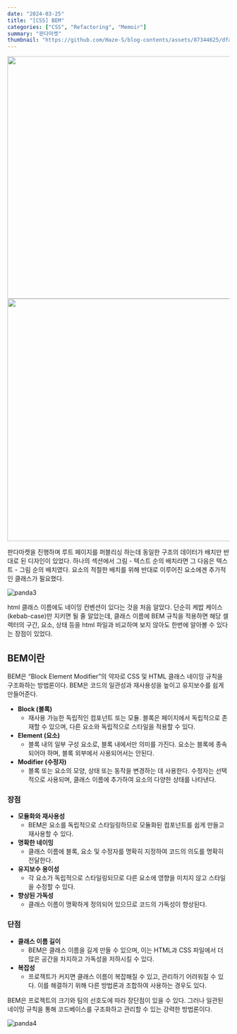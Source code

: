 ```yaml
---
date: "2024-03-25"
title: "[CSS] BEM"
categories: ["CSS", "Refactoring", "Memoir"]
summary: "판다마켓"
thumbnail: "https://github.com/Haze-S/blog-contents/assets/87344625/dfa6e8b3-1853-4058-af26-f35fe6c6da32"
---
```


<p align=center>
  <img src="https://github.com/Haze-S/blog-contents/assets/87344625/53f6256f-e558-4511-9683-08d30143792e" width=550>
  <img src="https://github.com/Haze-S/blog-contents/assets/87344625/c2fd3cd4-05bc-42d2-a758-d28fd46cc4aa" width=550>
</p>

판다마켓을 진행하며 루트 페이지를 퍼블리싱 하는데 동일한 구조의 데이터가 배치만 반대로 된 디자인이 있었다. 하나의 섹션에서 그림 - 텍스트 순의 배치라면 그 다음은 텍스트 - 그림 순의 배치였다. 요소의 적절한 배치를 위해 반대로 이루어진 요소에겐 추가적인 클래스가 필요했다.

![panda3](https://github.com/Haze-S/blog-contents/assets/87344625/dfa6e8b3-1853-4058-af26-f35fe6c6da32)

html 클래스 이름에도 네이밍 컨벤션이 있다는 것을 처음 알았다. 단순히 케밥 케이스(kebab-case)만 지키면 될 줄 알았는데, 클래스 이름에 BEM 규칙을 적용하면 해당 셀렉터의 구간, 요소, 상태 등을 html 파일과 비교하며 보지 않아도 한번에 알아볼 수 있다는 장점이 있었다.

## BEM이란

BEM은 “Block Element Modifier”의 약자로 CSS 및 HTML 클래스 네이밍 규칙을 구조화하는 방법론이다. BEM은 코드의 일관성과 재사용성을 높이고 유지보수를 쉽게 만들어준다.

- **Block (블록)**
  - 재사용 가능한 독립적인 컴포넌트 또는 모듈. 블록은 페이지에서 독립적으로 존재할 수 있으며, 다른 요소와 독립적으로 스타일을 적용할 수 있다.
- **Element (요소)**
  - 블록 내의 일부 구성 요소로, 블록 내에서만 의미를 가진다. 요소는 블록에 종속되어야 하며, 블록 외부에서 사용되어서는 안된다.
- **Modifier (수정자)**
  - 블록 또는 요소의 모양, 상태 또는 동작을 변경하는 데 사용한다. 수정자는 선택적으로 사용되며, 클래스 이름에 추가하여 요소의 다양한 상태를 나타낸다.

### **장점**

- **모듈화와 재사용성**
  - BEM은 요소를 독립적으로 스타일링하므로 모듈화된 컴포넌트를 쉽게 만들고 재사용할 수 있다.
- **명확한 네이밍**
  - 클래스 이름에 블록, 요소 및 수정자를 명확히 지정하여 코드의 의도를 명확히 전달한다.
- **유지보수 용이성**
  - 각 요소가 독립적으로 스타일링되므로 다른 요소에 영향을 미치지 않고 스타일을 수정할 수 있다.
- **향상된 가독성**
  - 클래스 이름이 명확하게 정의되어 있으므로 코드의 가독성이 향상된다.

### **단점**

- **클래스 이름 길이**
  - BEM은 클래스 이름을 길게 만들 수 있으며, 이는 HTML과 CSS 파일에서 더 많은 공간을 차지하고 가독성을 저하시킬 수 있다.
- **복잡성**
  - 프로젝트가 커지면 클래스 이름이 복잡해질 수 있고, 관리하기 어려워질 수 있다. 이를 해결하기 위해 다른 방법론과 조합하여 사용하는 경우도 있다.

BEM은 프로젝트의 크기와 팀의 선호도에 따라 장단점이 있을 수 있다. 그러나 일관된 네이밍 규칙을 통해 코드베이스를 구조화하고 관리할 수 있는 강력한 방법론이다.

![panda4](https://github.com/Haze-S/blog-contents/assets/87344625/168fbf9b-0316-433c-9c37-ef36f1d8a1bc)
